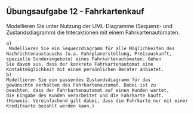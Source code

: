 ## Übungsaufgabe 12 - Fahrkartenkauf
Modellieren Sie unter Nutzung der UML-Diagramme
(Sequenz- und Zustandsdiagramm) die Interaktionen mit
einem Fahrkartenautomaten.
```
a)
 Modellieren Sie ein Sequenzdiagramm für alle Möglichkeiten des
Nachrichtenaustauschs (u.a. Fahrplanerstellung, Preisauskunft,
spezielle Sonderangebote) eines Fahrkartenautomaten. Gehen
Sie davon aus, dass der konkrete Fahrkartenautomat eine
Kontaktmöglichkeit mit einem persönlichen Berater anbietet.
b) 
Modellieren Sie ein passendes Zustandsdiagramm für das
gewünschte Verhalten des Fahrkartenautomat. Dabei ist zu
beachten, dass der Fahrkartenautomat auf einen Kunden wartet,
die Eingabe des Kunden verarbeitet und die Fahrkarte kauft.
(Hinweis: Vereinfachend gilt dabei, dass die Fahrkarte nur mit einer
Kreditkarte bezahlt werden kann.)
```
